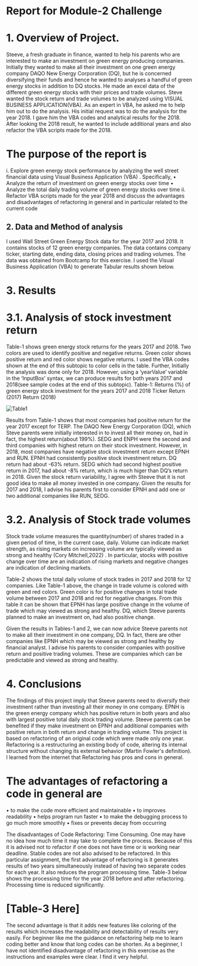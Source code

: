 
# Report for Module-2 Challenge

# 1.  Overview of Project.
Steeve, a fresh graduate in finance, wanted to help his parents who are interested to make an investment on green energy producing companies. Initially they wanted to make all their investment on one green energy company DAQO New Energy Corporation (DQ), but he is concerned diversifying their funds and hence he wanted to analyses a handful of green energy stocks in addition to DQ stocks. He made an excel data of the different green energy stocks with their prices and trade volumes. Steve wanted the stock return and trade volumes to be analyzed using VISUAL BUSINESS APPLICATION(VBA). As an expert in VBA, he asked me to help him out to do the analysis. His initial request was to do the analysis for the year 2018. I gave him the VBA codes and analytical results for the 2018. After looking the 2018 result, he wanted to include additional years and also refactor the VBA scripts made for the 2018.
# The purpose of the report is
i.	Explore green energy stock performance by analyzing the well street financial data using Visual Business Application (VBA) . Specifically,
•	Analyze the return of investment on green energy stocks over time
•	Analyze the total daily trading volume of green energy stocks over time
ii.	Refactor VBA scripts made for the year 2018 and discuss the advantages and disadvantages of refactoring in general and in particular related to the current code 
## 2.	Data and Method of analysis
 I used Wall Street Green Energy Stock data for the year 2017 and 2018.  It contains stocks of 12 green energy companies. The data contains company ticker, starting date, ending data, closing prices and trading volumes.  The data was obtained from Bootcamp for this exercise. I used the Visual Business Application (VBA) to generate Tabular results shown below. 



# 3.	Results
# 3.1.	  Analysis of stock investment return
Table-1 shows green energy stock returns for the years 2017 and 2018. Two colors are used to identify positive and negative returns. Green color shows positive return and red color shows negative returns. I used the VBA codes shown at the end of this subtopic to color cells in the table. Further, Initially the analysis was done only for 2018. However, using a ‘yearValue’ variable in the ‘InputBox’ syntax, we can produce results for both years 2017 and 2018(see sample codes at the end of this subtopic). 
Table-1: Returns (%) of green energy stock investment for the years 2017 and 2018
Ticker	Return (2017)	Return (2018)

![Table1](https://github.com/nebil2016/stock-analysis/blob/main/Table-1.png)
		
Results from Table-1 shows that most companies had positive return for the year 2017 except for TERP. The DAQO New Energy Corporation (DQ), which Steve parents were initially interested in to invest  all their money on, had in fact, the highest return(about 199%).  SEDG and ENPH were the second and third companies with highest return on their stock investment.   However, in 2018, most companies have negative stock investment return except EPNH and RUN.  EPNH had consistently positive stock investment return. DQ return had about -63% return. SEDG which had second highest positive return in 2017, had about -8% return, which is much higer than DQ’s return in 2018.  Given the stock return variability, I agree with Steeve that it is not good idea to make all money invested in one company. Given the results for 2017 and 2018, I advise his parents first to consider EPNH and add one or two additional companies like RUN, SEDG. 
  

# 3.2.	Analysis of Stock trade volumes
Stock trade volume measures the quantity(number) of shares traded in a given period of time, in the current case, daily. Volume can indicate market strength, as rising markets on increasing volume are typically viewed as strong and healthy (Cory Mitchell,2022) . In particular, stocks with positive change over time are an indication of rising markets and negative changes are indication of declining markets. 



Table-2 shows the total daily volume of stock trades in 2017 and 2018 for 12 companies. Like Table-1 above, the change in trade volume is colored with green and red colors. Green color is for positive changes in total trade volume between 2017 and 2018 and red for negative changes. From this table it can be shown that EPNH has large positive change in the volume of trade which may viewed as strong and healthy. DQ, which Steeve parents planned to make an investment on, had also positive change. 



Given the results in Tables-1 and 2, we can now advice Steeve parents not to make all their investment in one company, DQ. In fact, there are other companies like EPNH which may be viewed as strong and healthy by financial analyst.  I advise his parents to consider companies with positive return and positive trading volumes. These are companies which can be predictable and viewed as strong and healthy. 
 




# 4.	Conclusions
The findings of this project imply that Steeve parents need to diversify their investment rather than investing all their money in one company. EPNH is the green energy company which has positive return in both years and also with largest positive total daily stock trading volume. Steeve parents can be benefited if they make investment on EPNH and additional companies with positive return in both return and change in trading volume. 
This project is based on refactoring of an original code which were made only one year. Refactoring is a restructuring an existing body of code, altering its internal structure without changing its external behavior (Martin Fowler's definition).  I learned from the internet that Refactoring has pros and cons in general. 


# The advantages of refactoring a code in general are
•	to make the code more efficient and maintainable
•	to improves readability
•	helps program run faster
•	to make the debugging process to go much more smoothly
•	fixes or prevents decay from occurring


The disadvantages of Code Refactoring: Time Consuming. One may have no idea how much time it may take to complete the process. Because of this it is advised not to refactor if one does not have time or is working near deadline. Stable codes are not also advised to be refactored.
In this particular assignment, the first advantage of refactoring is it generates results of two years simultaneously instead of having two separate codes for each   year. It also reduces the program processing time. Table-3 below shows the processing time for the year 2018 before and after refactoring. Processing time is reduced significantly. 

# [Table-3 Here]

The second advantage is that it adds new features like coloring of the results which increases the readability and detectability of results very easily. 
For beginner like me the guidance on refactoring help me to learn coding better and know that long codes can be shorten. As a beginner, I have not identified   disadvantage of refactoring in this exercise as the instructions and examples were clear. I find it very helpful. 


